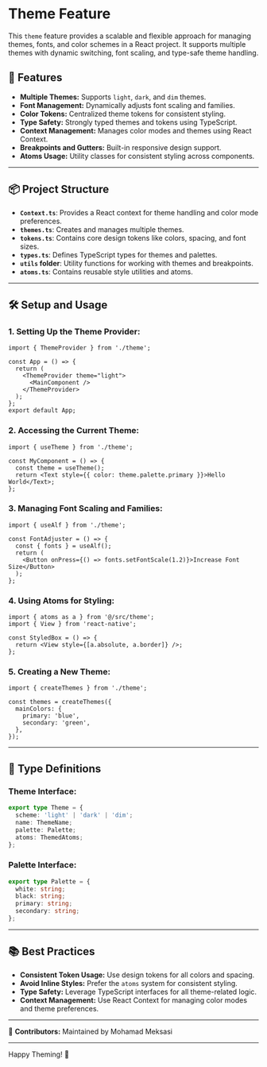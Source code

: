 # Theme Feature

This `theme` feature provides a scalable and flexible approach for managing themes, fonts, and color schemes in a React project. It supports multiple themes with dynamic switching, font scaling, and type-safe theme handling.

## 🚀 Features

- **Multiple Themes:** Supports `light`, `dark`, and `dim` themes.
- **Font Management:** Dynamically adjusts font scaling and families.
- **Color Tokens:** Centralized theme tokens for consistent styling.
- **Type Safety:** Strongly typed themes and tokens using TypeScript.
- **Context Management:** Manages color modes and themes using React Context.
- **Breakpoints and Gutters:** Built-in responsive design support.
- **Atoms Usage:** Utility classes for consistent styling across components.

---

## 📦 Project Structure

- **`Context.ts`**: Provides a React context for theme handling and color mode preferences.
- **`themes.ts`**: Creates and manages multiple themes.
- **`tokens.ts`**: Contains core design tokens like colors, spacing, and font sizes.
- **`types.ts`**: Defines TypeScript types for themes and palettes.
- **`utils` folder**: Utility functions for working with themes and breakpoints.
- **`atoms.ts`**: Contains reusable style utilities and atoms.

---

## 🛠️ Setup and Usage

### 1. **Setting Up the Theme Provider:**

```tsx
import { ThemeProvider } from './theme';

const App = () => {
  return (
    <ThemeProvider theme="light">
      <MainComponent />
    </ThemeProvider>
  );
};
export default App;
```

### 2. **Accessing the Current Theme:**

```tsx
import { useTheme } from './theme';

const MyComponent = () => {
  const theme = useTheme();
  return <Text style={{ color: theme.palette.primary }}>Hello World</Text>;
};
```

### 3. **Managing Font Scaling and Families:**

```tsx
import { useAlf } from './theme';

const FontAdjuster = () => {
  const { fonts } = useAlf();
  return (
    <Button onPress={() => fonts.setFontScale(1.2)}>Increase Font Size</Button>
  );
};
```

### 4. **Using Atoms for Styling:**

```tsx
import { atoms as a } from '@/src/theme';
import { View } from 'react-native';

const StyledBox = () => {
  return <View style={[a.absolute, a.border]} />;
};
```

### 5. **Creating a New Theme:**

```tsx
import { createThemes } from './theme';

const themes = createThemes({
  mainColors: {
    primary: 'blue',
    secondary: 'green',
  },
});
```

---

## 📄 Type Definitions

### **Theme Interface:**

```typescript
export type Theme = {
  scheme: 'light' | 'dark' | 'dim';
  name: ThemeName;
  palette: Palette;
  atoms: ThemedAtoms;
};
```

### **Palette Interface:**

```typescript
export type Palette = {
  white: string;
  black: string;
  primary: string;
  secondary: string;
};
```

---

## 📚 Best Practices

- **Consistent Token Usage:** Use design tokens for all colors and spacing.
- **Avoid Inline Styles:** Prefer the `atoms` system for consistent styling.
- **Type Safety:** Leverage TypeScript interfaces for all theme-related logic.
- **Context Management:** Use React Context for managing color modes and theme preferences.

---

🎯 **Contributors:**
Maintained by Mohamad Meksasi

---

Happy Theming! 🎨
